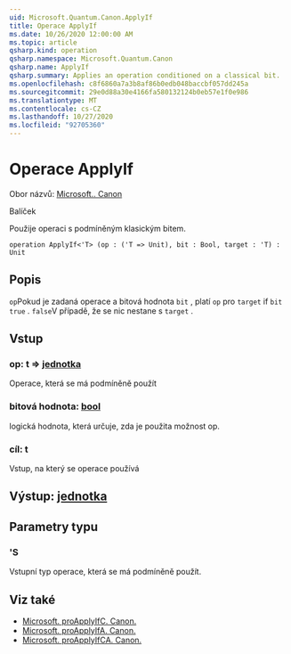 ```yaml
---
uid: Microsoft.Quantum.Canon.ApplyIf
title: Operace ApplyIf
ms.date: 10/26/2020 12:00:00 AM
ms.topic: article
qsharp.kind: operation
qsharp.namespace: Microsoft.Quantum.Canon
qsharp.name: ApplyIf
qsharp.summary: Applies an operation conditioned on a classical bit.
ms.openlocfilehash: c8f6860a7a3b8af86b0edb048baccbf057dd245a
ms.sourcegitcommit: 29e0d88a30e4166fa580132124b0eb57e1f0e986
ms.translationtype: MT
ms.contentlocale: cs-CZ
ms.lasthandoff: 10/27/2020
ms.locfileid: "92705360"
---
```

# <a name="applyif-operation"></a>Operace ApplyIf

Obor názvů: [Microsoft.. Canon](xref:Microsoft.Quantum.Canon)

Balíček [](https://nuget.org/packages/)


Použije operaci s podmíněným klasickým bitem.

```qsharp
operation ApplyIf<'T> (op : ('T => Unit), bit : Bool, target : 'T) : Unit
```


## <a name="description"></a>Popis

`op`Pokud je zadaná operace a bitová hodnota `bit` , platí `op` pro `target` if `bit` `true` . `false`V případě, že se nic nestane s `target` .

## <a name="input"></a>Vstup

### <a name="op--t--unit"></a>op: t => [jednotka](xref:microsoft.quantum.lang-ref.unit) 

Operace, která se má podmíněně použít


### <a name="bit--bool"></a>bitová hodnota: [bool](xref:microsoft.quantum.lang-ref.bool)

logická hodnota, která určuje, zda je použita možnost op.


### <a name="target--t"></a>cíl: t

Vstup, na který se operace používá



## <a name="output--unit"></a>Výstup: [jednotka](xref:microsoft.quantum.lang-ref.unit)



## <a name="type-parameters"></a>Parametry typu

### <a name="t"></a>'S

Vstupní typ operace, která se má podmíněně použít.

## <a name="see-also"></a>Viz také

- [Microsoft. proApplyIfC. Canon.](xref:Microsoft.Quantum.Canon.ApplyIfC)
- [Microsoft. proApplyIfA. Canon.](xref:Microsoft.Quantum.Canon.ApplyIfA)
- [Microsoft. proApplyIfCA. Canon.](xref:Microsoft.Quantum.Canon.ApplyIfCA)